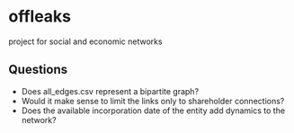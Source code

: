# offleaks
project for social and economic networks

## Questions
* Does all_edges.csv represent a bipartite graph?
* Would it make sense to limit the links only to shareholder connections?
* Does the available incorporation date of the entity add dynamics to the network?
